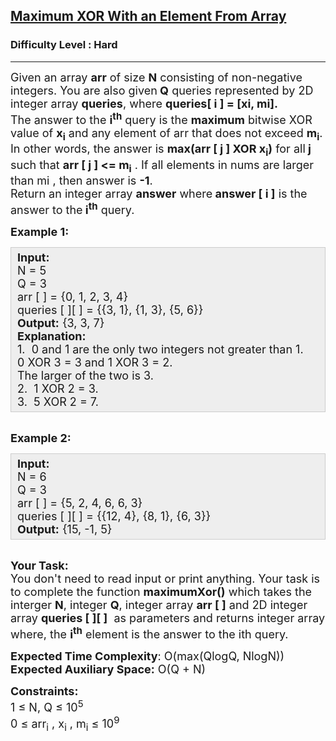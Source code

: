 <h2><a href="https://www.geeksforgeeks.org/problems/maximum-xor-with-an-element-from-array/1?page=10&difficulty=Hard&sortBy=difficulty">Maximum XOR With an Element From Array</a></h2><h3>Difficulty Level : Hard</h3><hr><div class="problems_problem_content__Xm_eO"><p><span style="font-size: 18px;">Given an array <strong>arr</strong> of size <strong>N</strong> consisting of non-negative integers. You are also given<strong> Q</strong>&nbsp;queries represented by 2D integer array <strong>queries</strong>, where <strong>queries[ i ] = [xi, mi].</strong><br>The answer to the <strong>i<sup>th</sup></strong>&nbsp;query is the <strong>maximum</strong> bitwise XOR value of <strong>x<sub>i</sub></strong>&nbsp;and any element of arr that does not exceed <strong>m<sub>i</sub></strong>. In other words, the answer is <strong>max(arr [ j ] XOR x<sub>i</sub>)</strong> for all<strong> j </strong>such that <strong>arr [ j ] &lt;= m<sub>i</sub></strong>&nbsp;. If all elements in nums are larger than mi&nbsp;, then answer is <strong>-1</strong>.<br>Return an integer array <strong>answer</strong> where<strong> answer [ i ]</strong> is the answer to the<strong> i<sup>th</sup></strong>&nbsp;query.</span></p>
<p><strong><span style="font-size: 18px;">Example 1:</span></strong></p>
<div style="background: #eeeeee; border: 1px solid #cccccc; padding: 5px 10px; --darkreader-inline-bgimage: initial; --darkreader-inline-bgcolor: #222426; --darkreader-inline-border-top: #3e4446; --darkreader-inline-border-right: #3e4446; --darkreader-inline-border-bottom: #3e4446; --darkreader-inline-border-left: #3e4446;" data-darkreader-inline-bgcolor="" data-darkreader-inline-bgimage="" data-darkreader-inline-border-bottom="" data-darkreader-inline-border-left="" data-darkreader-inline-border-right="" data-darkreader-inline-border-top=""><span style="font-size: 18px;"><strong>Input:</strong><br>N = 5<br>Q = 3<br>arr [ ] = {0, 1, 2, 3, 4}<br>queries [ ][ ] = {{3, 1}, {1, 3}, {5, 6}}<br><strong>Output:</strong>&nbsp;{3, 3, 7}<br><strong>Explanation:&nbsp;</strong><br>1.&nbsp;&nbsp;0 and 1 are the only two integers not greater than 1. <br>0 XOR 3 = 3 and 1 XOR 3 = 2.<br>The larger of the two is 3.<br>2.&nbsp;&nbsp;1 XOR 2 = 3.<br>3.&nbsp;&nbsp;5 XOR 2 = 7.</span></div>
<p><br><strong><span style="font-size: 18px;">Example 2:</span></strong></p>
<div style="background: #eeeeee; border: 1px solid #cccccc; padding: 5px 10px; --darkreader-inline-bgimage: initial; --darkreader-inline-bgcolor: #222426; --darkreader-inline-border-top: #3e4446; --darkreader-inline-border-right: #3e4446; --darkreader-inline-border-bottom: #3e4446; --darkreader-inline-border-left: #3e4446;" data-darkreader-inline-bgcolor="" data-darkreader-inline-bgimage="" data-darkreader-inline-border-bottom="" data-darkreader-inline-border-left="" data-darkreader-inline-border-right="" data-darkreader-inline-border-top=""><span style="font-size: 18px;"><strong>Input:</strong><br>N = 6<br>Q = 3<br>arr [ ] = {5, 2, 4, 6, 6, 3}<br>queries [ ][ ] = {{12, 4}, {8, 1}, {6, 3}}<br><strong>Output:</strong>&nbsp;{15, -1, 5}</span></div>
<p><br><span style="font-size: 18px;"><strong>Your Task:</strong><br>You don't need to read input or print anything. Your task is to complete the function <strong>maximumXor()</strong>&nbsp;which takes the interger <strong>N</strong>,&nbsp;integer&nbsp;<strong>Q</strong>, integer array&nbsp;<strong>arr [ ]</strong> and 2D integer array <strong>queries [ ][ ]</strong>&nbsp;&nbsp;as parameters and returns integer array where, the <strong>i<sup>th</sup></strong>&nbsp;element is the answer to the ith&nbsp;query.</span></p>
<p><span style="font-size: 18px;"><strong>Expected Time Complexity</strong>:&nbsp;O(max(QlogQ, NlogN))<br><strong>Expected Auxiliary Space:</strong>&nbsp;O(Q + N)</span></p>
<p><span style="font-size: 18px;"><strong>Constraints:</strong><br>1 ≤ N, Q&nbsp;≤&nbsp;10<sup>5</sup><br>0 ≤ arr<sub>i</sub>&nbsp;, x<sub>i</sub>&nbsp;, m<sub>i</sub> ≤ 10<sup>9</sup></span></p></div>